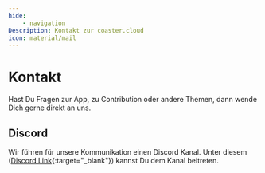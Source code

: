 ```yaml
---
hide:
    - navigation
Description: Kontakt zur coaster.cloud
icon: material/mail
---
```

# Kontakt

Hast Du Fragen zur App, zu Contribution oder andere Themen, dann wende Dich gerne direkt an uns.

## Discord

Wir führen für unsere Kommunikation einen Discord Kanal. Unter diesem ([Discord Link](https://discord.gg/v6sGGxKJ4J){:target="_blank"}) kannst Du dem Kanal beitreten.
